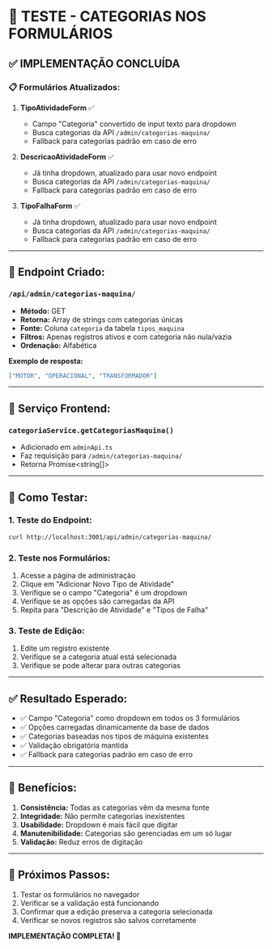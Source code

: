 # 🧪 TESTE - CATEGORIAS NOS FORMULÁRIOS

## ✅ IMPLEMENTAÇÃO CONCLUÍDA

### 📋 **Formulários Atualizados:**

1. **TipoAtividadeForm** ✅
   - Campo "Categoria" convertido de input texto para dropdown
   - Busca categorias da API `/admin/categorias-maquina/`
   - Fallback para categorias padrão em caso de erro

2. **DescricaoAtividadeForm** ✅
   - Já tinha dropdown, atualizado para usar novo endpoint
   - Busca categorias da API `/admin/categorias-maquina/`
   - Fallback para categorias padrão em caso de erro

3. **TipoFalhaForm** ✅
   - Já tinha dropdown, atualizado para usar novo endpoint
   - Busca categorias da API `/admin/categorias-maquina/`
   - Fallback para categorias padrão em caso de erro

---

## 🔧 **Endpoint Criado:**

### `/api/admin/categorias-maquina/`
- **Método:** GET
- **Retorna:** Array de strings com categorias únicas
- **Fonte:** Coluna `categoria` da tabela `tipos_maquina`
- **Filtros:** Apenas registros ativos e com categoria não nula/vazia
- **Ordenação:** Alfabética

**Exemplo de resposta:**
```json
["MOTOR", "OPERACIONAL", "TRANSFORMADOR"]
```

---

## 🔄 **Serviço Frontend:**

### `categoriaService.getCategoriasMaquina()`
- Adicionado em `adminApi.ts`
- Faz requisição para `/admin/categorias-maquina/`
- Retorna Promise<string[]>

---

## 🧪 **Como Testar:**

### 1. **Teste do Endpoint:**
```bash
curl http://localhost:3001/api/admin/categorias-maquina/
```

### 2. **Teste nos Formulários:**
1. Acesse a página de administração
2. Clique em "Adicionar Novo Tipo de Atividade"
3. Verifique se o campo "Categoria" é um dropdown
4. Verifique se as opções são carregadas da API
5. Repita para "Descrição de Atividade" e "Tipos de Falha"

### 3. **Teste de Edição:**
1. Edite um registro existente
2. Verifique se a categoria atual está selecionada
3. Verifique se pode alterar para outras categorias

---

## ✅ **Resultado Esperado:**

- ✅ Campo "Categoria" como dropdown em todos os 3 formulários
- ✅ Opções carregadas dinamicamente da base de dados
- ✅ Categorias baseadas nos tipos de máquina existentes
- ✅ Validação obrigatória mantida
- ✅ Fallback para categorias padrão em caso de erro

---

## 🎯 **Benefícios:**

1. **Consistência:** Todas as categorias vêm da mesma fonte
2. **Integridade:** Não permite categorias inexistentes
3. **Usabilidade:** Dropdown é mais fácil que digitar
4. **Manutenibilidade:** Categorias são gerenciadas em um só lugar
5. **Validação:** Reduz erros de digitação

---

## 📝 **Próximos Passos:**

1. Testar os formulários no navegador
2. Verificar se a validação está funcionando
3. Confirmar que a edição preserva a categoria selecionada
4. Verificar se novos registros são salvos corretamente

**IMPLEMENTAÇÃO COMPLETA! 🎉**

